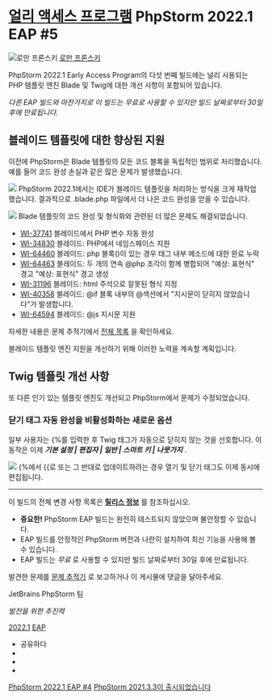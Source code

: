 [얼리 액세스 프로그램](/phpstorm/category/eap/) PhpStorm 2022.1 EAP #5 
========================

![로만 프론스키](https://secure.gravatar.com/avatar/269798998e24876e4f3ea6f6d1effdc7?s=200&r=g) [로만 프론스키](https://blog.jetbrains.com/author/rpronskiy) 



 PhpStorm 2022.1 Early Access Program의 다섯 번째 빌드에는 널리 사용되는 PHP 템플릿 엔진 Blade 및 Twig에 대한 개선 사항이 포함되어 있습니다.

 *다른 EAP 빌드와 마찬가지로 이 빌드는 무료로 사용할 수 있지만 빌드 날짜로부터 30일 후에 만료됩니다.*

 블레이드 템플릿에 대한 향상된 지원
--------------------

 이전에 PhpStorm은 Blade 템플릿의 모든 코드 블록을 독립적인 범위로 처리했습니다. 예를 들어 코드 완성 손실과 같은 많은 문제가 발생했습니다.

![](https://blog.jetbrains.com/wp-content/uploads/2022/03/blade_before.gif) PhpStorm 2022.1에서는 IDE가 블레이드 템플릿을 처리하는 방식을 크게 재작업했습니다. 결과적으로 .blade.php 파일에서 더 나은 코드 완성을 얻을 수 있습니다.

![](https://blog.jetbrains.com/wp-content/uploads/2022/03/blade_after.gif) Blade 템플릿의 코드 완성 및 형식화와 관련된 더 많은 문제도 해결되었습니다.

- [WI-37741](https://youtrack.jetbrains.com/issue/WI-37741) 블레이드에서 PHP 변수 자동 완성
- [WI-34830](https://youtrack.jetbrains.com/issue/WI-34830) 블레이드: PHP에서 네임스페이스 지원
- [WI-64460](https://youtrack.jetbrains.com/issue/WI-64460) 블레이드: php 블록()이 있는 경우 태그 내부 메소드에 대한 완료 누락
- [WI-64463](https://youtrack.jetbrains.com/issue/WI-64463) 블레이드: 두 개의 연속 @php 조각이 함께 병합되어 "예상: 표현식" 경고 "예상: 표현식" 경고 생성
- [WI-31196](https://youtrack.jetbrains.com/issue/WI-31196) 블레이드: html 주석으로 잘못된 형식 지정
- [WI-40358](https://youtrack.jetbrains.com/issue/WI-40358) 블레이드: @if 블록 내부의 @섹션에서 "지시문이 닫히지 않았습니다"가 발생합니다.
- [WI-64594](https://youtrack.jetbrains.com/issue/WI-64594) 블레이드: @js 지시문 지원

 자세한 내용은 문제 추적기에서 [전체 목록](https://youtrack.jetbrains.com/issues/WI?q=blade%20%23Verified%20sort%20by:%20updated%20) 을 확인하세요.

 블레이드 템플릿 엔진 지원을 개선하기 위해 이러한 노력을 계속할 계획입니다.

 Twig 템플릿 개선 사항
---------------

 또 다른 인기 있는 템플릿 엔진도 개선되고 PhpStorm에서 문제가 수정되었습니다.

###  닫기 태그 자동 완성을 비활성화하는 새로운 옵션

 일부 사용자는 {%를 입력한 후 Twig 태그가 자동으로 닫히지 않는 것을 선호합니다. 이 동작은 이제 ***기본 설정 | 편집자 | 일반 | 스마트 키 | 나뭇가지*** .

![](https://blog.jetbrains.com/wp-content/uploads/2022/03/twig.png) {%에서 {{로 또는 그 반대로 업데이트하려는 경우 열기 및 닫기 태그도 이제 동시에 편집됩니다.

---

 이 빌드의 전체 변경 사항 목록은 [**릴리스 정보**](https://youtrack.jetbrains.com/articles/WI-A-14/PhpStorm-2022.1-EAP-5-(221.4994.43-build)-Release-Notes) 를 참조하십시오.

- **중요한!** PhpStorm EAP 빌드는 완전히 테스트되지 않았으며 불안정할 수 있습니다.
- EAP 빌드를 안정적인 PhpStorm 버전과 나란히 설치하여 최신 기능을 사용해 볼 수 있습니다.
- EAP 빌드는 *무료* 로 사용할 수 있지만 빌드 날짜로부터 30일 후에 만료됩니다.

 발견한 문제를 [문제 추적기](https://youtrack.jetbrains.com/issues/WI) 로 보고하거나 이 게시물에 댓글을 달아주세요.

 JetBrains PhpStorm 팀

 *발전을 위한 추진력*

 [2022.1](/phpstorm/tag/2022-1/) [EAP](/phpstorm/tag/eap/)

- 공유하다
- [](https://www.facebook.com/sharer.php?u=https%3A%2F%2Fblog.jetbrains.com%2Fphpstorm%2F2022%2F03%2Fphpstorm-2022-1-eap-5%2F)
- [](https://twitter.com/intent/tweet?source=https%3A%2F%2Fblog.jetbrains.com%2Fphpstorm%2F2022%2F03%2Fphpstorm-2022-1-eap-5%2F&text=https%3A%2F%2Fblog.jetbrains.com%2Fphpstorm%2F2022%2F03%2Fphpstorm-2022-1-eap-5%2F&via=phpstorm)
- [](http://www.linkedin.com/shareArticle?mini=true&url=https%3A%2F%2Fblog.jetbrains.com%2Fphpstorm%2F2022%2F03%2Fphpstorm-2022-1-eap-5%2F)



 [PhpStorm 2022.1 EAP #4](https://blog.jetbrains.com/phpstorm/2022/03/phpstorm-2022-1-eap-4/) [PhpStorm 2021.3.3이 출시되었습니다](https://blog.jetbrains.com/phpstorm/2022/03/phpstorm-2021-3-3-is-released/)